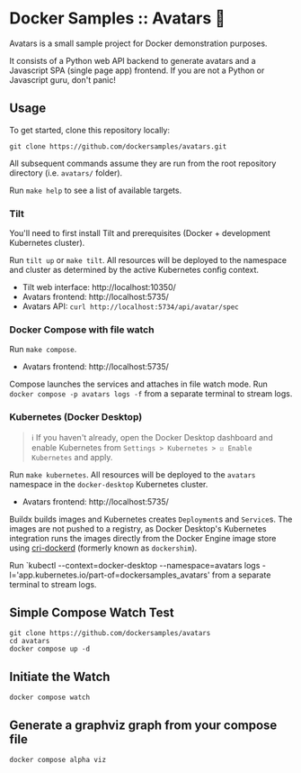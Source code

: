 # Docker Samples :: Avatars 🤪
Avatars is a small sample project for Docker demonstration purposes.

It consists of a Python web API backend to generate avatars and a Javascript SPA (single page app) frontend.
If you are not a Python or Javascript guru, don't panic!

## Usage
To get started, clone this repository locally:
```shell
git clone https://github.com/dockersamples/avatars.git
```
All subsequent commands assume they are run from the root repository directory
(i.e. `avatars/` folder).

Run `make help` to see a list of available targets.

### Tilt
You'll need to first install Tilt and prerequisites (Docker + development Kubernetes cluster).

Run `tilt up` or `make tilt`.
All resources will be deployed to the namespace and cluster as determined by the active Kubernetes config context.

* Tilt web interface: http://localhost:10350/
* Avatars frontend: http://localhost:5735/
* Avatars API: `curl http://localhost:5734/api/avatar/spec`

### Docker Compose with file watch
Run `make compose`.

* Avatars frontend: http://localhost:5735/

Compose launches the services and attaches in file watch mode.
Run `docker compose -p avatars logs -f` from a separate terminal to stream logs. 

### Kubernetes (Docker Desktop)
> ℹ️ If you haven't already, open the Docker Desktop dashboard and enable
> Kubernetes from `Settings > Kubernetes > ☑️ Enable Kubernetes` and apply.

Run `make kubernetes`.
All resources will be deployed to the `avatars` namespace in the `docker-desktop` Kubernetes cluster.

* Avatars frontend: http://localhost:5735/

Buildx builds images and Kubernetes creates `Deployment`s and `Service`s.
The images are not pushed to a registry, as Docker Desktop's Kubernetes
integration runs the images directly from the Docker Engine image store using
[cri-dockerd][] (formerly known as `dockershim`).

Run `kubectl --context=docker-desktop --namespace=avatars logs -l='app.kubernetes.io/part-of=dockersamples_avatars' from a separate terminal to stream logs.

[cri-dockerd]: https://github.com/Mirantis/cri-dockerd


## Simple Compose Watch Test


```
git clone https://github.com/dockersamples/avatars
cd avatars
docker compose up -d
```

## Initiate the Watch

```
docker compose watch
```

## Generate a graphviz graph from your compose file

```
docker compose alpha viz
```
